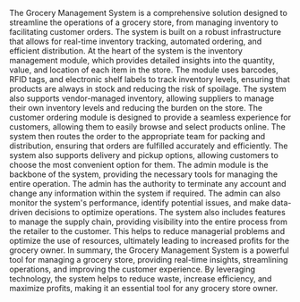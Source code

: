 The Grocery Management System is a comprehensive solution designed to streamline the operations of a grocery store, from managing inventory to facilitating customer orders. The system is built on a robust infrastructure that allows for real-time inventory tracking, automated ordering, and efficient distribution.
At the heart of the system is the inventory management module, which provides detailed insights into the quantity, value, and location of each item in the store. The module uses barcodes, RFID tags, and electronic shelf labels to track inventory levels, ensuring that products are always in stock and reducing the risk of spoilage. The system also supports vendor-managed inventory, allowing suppliers to manage their own inventory levels and reducing the burden on the store.
The customer ordering module is designed to provide a seamless experience for customers, allowing them to easily browse and select products online. The system then routes the order to the appropriate team for packing and distribution, ensuring that orders are fulfilled accurately and efficiently. The system also supports delivery and pickup options, allowing customers to choose the most convenient option for them.
The admin module is the backbone of the system, providing the necessary tools for managing the entire operation. The admin has the authority to terminate any account and change any information within the system if required. The admin can also monitor the system's performance, identify potential issues, and make data-driven decisions to optimize operations.
The system also includes features to manage the supply chain, providing visibility into the entire process from the retailer to the customer. This helps to reduce managerial problems and optimize the use of resources, ultimately leading to increased profits for the grocery owner.
In summary, the Grocery Management System is a powerful tool for managing a grocery store, providing real-time insights, streamlining operations, and improving the customer experience. By leveraging technology, the system helps to reduce waste, increase efficiency, and maximize profits, making it an essential tool for any grocery store owner.

